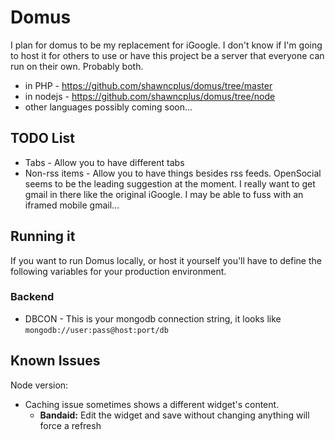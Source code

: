 # Domus

I plan for domus to be my replacement for iGoogle. I don't know if I'm going to host it for others to use or have this project be a server that everyone can run on their own. Probably both.

 * in PHP - https://github.com/shawncplus/domus/tree/master
 * in nodejs - https://github.com/shawncplus/domus/tree/node
 * other languages possibly coming soon...

## TODO List

 * Tabs - Allow you to have different tabs
 * Non-rss items - Allow you to have things besides rss feeds. OpenSocial seems to be the leading suggestion at the moment. I really want to get gmail in there like the original iGoogle. I may be able to fuss with an iframed mobile gmail...

## Running it

If you want to run Domus locally, or host it yourself you'll have to define the following variables for your production environment.

### Backend
 * DBCON - This is your mongodb connection string, it looks like `mongodb://user:pass@host:port/db`


## Known Issues

   Node version:
 * Caching issue sometimes shows a different widget's content.
   * **Bandaid:** Edit the widget and save without changing anything will force a refresh
